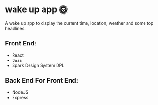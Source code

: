 # wake up app 🌞 
A wake up app to display the current time, location, weather and some top headlines.

## Front End: 
* React
* Sass
* Spark Design System DPL 

## Back End For Front End: 
* NodeJS
* Express

